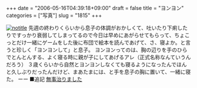 +++
date = "2006-05-16T04:39:18+09:00"
draft = false
title = "ヨンヨン"
categories = ["写真"]
slug = "1815"
+++

<a href="http://www.flickr.com/photos/h-b-k-r/146368436" target="_blank"><img src="http://static.flickr.com/53/146368436_7a122610ba.jpg" class="photoen" alt="notitle"  /></a>
先週の終わりくらいから息子の体調がおかしくて、吐いたり下痢したりですっかり衰弱してしまってるので今日は早めにあがらせてもらって、ちょこっとだけ一緒にゲームをした後に布団で絵本を読んであげて、さ、寝よか。と言うと珍しく「ヨンヨンして」と息子。
ヨンヨンってのは、胸の辺りを手のひらでとんとんする、よく寝る時に親が子にしてあげるアレ（正式名称なんていうんだろう）
３歳くらいから自然とヨンヨンしなくても寝るようになったんでほんと久しぶりだったんだけど、まあたまには、と手を息子の胸に置いて、一緒に寝た。
ーー
■追記
<a href="http://aki-tect.petit.cc" target="_blank">無事治りました</a>
